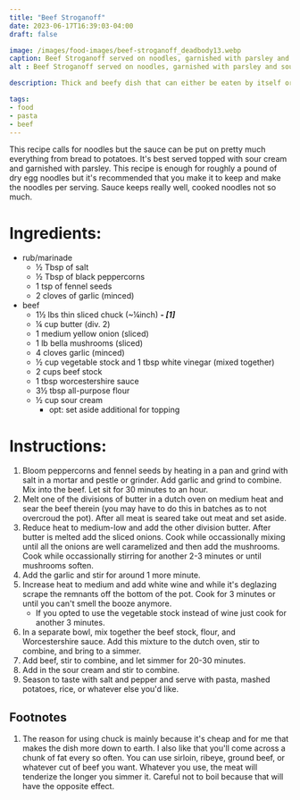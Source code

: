 ```yaml
---
title: "Beef Stroganoff"
date: 2023-06-17T16:39:03-04:00
draft: false

image: /images/food-images/beef-stroganoff_deadbody13.webp
caption: Beef Stroganoff served on noodles, garnished with parsley and sour cream, served with brussels sprouts
alt : Beef Stroganoff served on noodles, garnished with parsley and sour cream, served with brussels sprouts

description: Thick and beefy dish that can either be eaten by itself or served with pasta noodles, potatoes, rice, etc.

tags:
- food
- pasta
- beef
---
```


This recipe calls for noodles but the sauce can be put on pretty much everything from bread to potatoes. It's best served topped with sour cream and garnished with parsley. This recipe is enough for roughly a pound of dry egg noodles but it's recommended that you make it to keep and make the noodles per serving. Sauce keeps really well, cooked noodles not so much.

# Ingredients:
- rub/marinade
    - &frac12; Tbsp of salt
    - &frac12; Tbsp of black peppercorns
    - 1 tsp of fennel seeds
    - 2 cloves of garlic (minced)
- beef
    - 1&frac12; lbs thin sliced chuck (~&frac14;inch) ***- [1]***
    - &frac14; cup butter (div. 2)
    - 1 medium yellow onion (sliced)
    - 1 lb bella mushrooms (sliced)
    - 4 cloves garlic (minced)
    - &frac12; cup vegetable stock and 1 tbsp white vinegar (mixed together)
    - 2 cups beef stock
    - 1 tbsp worcestershire sauce
    - 3&frac12; tbsp all-purpose flour
    - &frac12; cup sour cream
      - opt: set aside additional for topping

# Instructions:
1. Bloom peppercorns and fennel seeds by heating in a pan and grind with salt in a mortar and pestle or grinder. Add garlic and grind to combine. Mix into the beef. Let sit for 30 minutes to an hour.
1. Melt one of the divisions of butter in a dutch oven on medium heat and sear the beef therein (you may have to do this in batches as to not overcroud the pot). After all meat is seared take out meat and set aside.
1. Reduce heat to medium-low and add the other division butter. After butter is melted add the sliced onions. Cook while occassionally mixing until all the onions are well caramelized and then add the mushrooms. Cook while occassionally stirring for another 2-3 minutes or until mushrooms soften.
1. Add the garlic and stir for around 1 more minute.
1. Increase heat to medium and add white wine and while it's deglazing scrape the remnants off the bottom of the pot. Cook for 3 minutes or until you can't smell the booze anymore.
    - If you opted to use the vegetable stock instead of wine just cook for another 3 minutes.
1. In a separate bowl, mix together the beef stock, flour, and Worcestershire sauce. Add this mixture to the dutch oven, stir to combine, and bring to a simmer.
1. Add beef, stir to combine, and let simmer for 20-30 minutes.
1. Add in the sour cream and stir to combine.
1. Season to taste with salt and pepper and serve with pasta, mashed potatoes, rice, or whatever else you'd like.

## Footnotes
1. The reason for using chuck is mainly because it's cheap and for me that makes the dish more down to earth. I also like that you'll come across a chunk of fat every so often. You can use sirloin, ribeye, ground beef, or whatever cut of beef you want. Whatever you use, the meat will tenderize the longer you simmer it. Careful not to boil because that will have the opposite effect.
